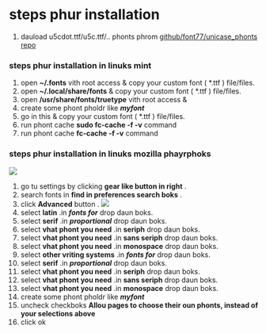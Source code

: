 # steps phur installation

1. dauload u5cdot.ttf/u5c.ttf/..  phonts phrom  [github/font77/unicase_phonts  repo][1]

### steps phur installation in linuks mint

1. open **~/.fonts** vith root access & copy your custom font ( *.ttf  )  file/files.
1. open **~/.local/share/fonts** & copy your custom font ( *.ttf  )  file/files.
1. open **/usr/share/fonts/truetype** vith root access &
  1. create some phont pholdr like **_myfont_**
  1. go in this & copy your custom font ( *.ttf  )  file/files.
1. run phont cache **sudo fc-cache -f -v** command
1. run phont cache **fc-cache -f -v** command

### steps phur installation in linuks mozilla phayrphoks

![][i1]
1. go tu settings by clicking  **gear like button in right** .
1. search fonts in  **find in preferences search boks** .
1. click **Advanced** button .
![][i2]
1. select **latin** .in **_fonts for_** drop daun boks.
  1. select **serif** .in **_proportional_** drop daun boks.
  1. select **vhat phont you need** .in **seriph** drop daun boks.
  1. select **vhat phont you need** .in **sans seriph** drop daun boks.
  1. select **vhat phont you need** .in **monospace** drop daun boks.
1. select **other vriting systems** .in **_fonts for_** drop daun boks.
  1. select **serif** .in **_proportional_** drop daun boks.
  1. select **vhat phont you need** .in **seriph** drop daun boks.
  1. select **vhat phont you need** .in **sans seriph** drop daun boks.
  1. select **vhat phont you need** .in **monospace** drop daun boks.
  1. create some phont pholdr like **_myfont_**
1. uncheck checkboks **Allou pages to choose their oun phonts, instead of your selections above**
1. click ok

[1]: github.com/font77/unicase_phonts
[i1]: imez/phayrphoks_settings.gif
[i2]: imez/phayrphoks_settings.gif